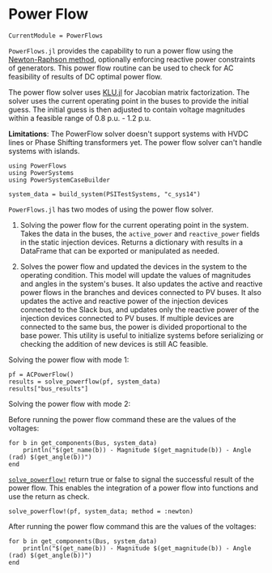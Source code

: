 # Power Flow

```@meta
CurrentModule = PowerFlows
```

`PowerFlows.jl` provides the capability to run a power flow using the [Newton-Raphson method](https://en.wikipedia.org/wiki/Newton%27s_method), optionally enforcing reactive power constraints of generators. This power flow routine can be used to check for AC feasibility of results of DC optimal power flow.

The power flow solver uses [KLU.jl](https://github.com/JuliaSparse/KLU.jl) for Jacobian matrix factorization. The solver uses the current
operating point in the buses to provide the initial guess. The initial guess is then
adjusted to contain voltage magnitudes within a feasible range of 0.8 p.u. - 1.2 p.u.

**Limitations**: The PowerFlow solver doesn't support systems with HVDC lines or
Phase Shifting transformers yet. The power flow solver can't handle systems with islands.

````@example generated_power_flow
using PowerFlows
using PowerSystems
using PowerSystemCaseBuilder

system_data = build_system(PSITestSystems, "c_sys14")
````

`PowerFlows.jl` has two modes of using the power flow solver.

1. Solving the power flow for the current operating point in the system.
   Takes the data in the buses, the `active_power` and `reactive_power` fields
   in the static injection devices. Returns a dictionary with results in a DataFrame that
   can be exported or manipulated as needed.

2. Solves the power flow and updated the devices in the system to the operating condition.
   This model will update the values of magnitudes and angles in the system's buses. It
   also updates the active and reactive power flows in the branches and devices connected
   to PV buses. It also updates the active and reactive power of the injection devices
   connected to the Slack bus, and updates only the reactive power of the injection devices
   connected to PV buses. If multiple devices are connected to the same bus, the power is
   divided proportional to the base power.
   This utility is useful to initialize systems before serializing or checking the
   addition of new devices is still AC feasible.

Solving the power flow with mode 1:

````@example generated_power_flow
pf = ACPowerFlow()
results = solve_powerflow(pf, system_data)
results["bus_results"]
````

Solving the power flow with mode 2:

Before running the power flow command these are the values of the
voltages:

````@example generated_power_flow
for b in get_components(Bus, system_data)
    println("$(get_name(b)) - Magnitude $(get_magnitude(b)) - Angle (rad) $(get_angle(b))")
end
````

[`solve_powerflow!`](@ref) return true or false to signal the successful result of the power
flow. This enables the integration of a power flow into functions and use the return as check.

````@example generated_power_flow
solve_powerflow!(pf, system_data; method = :newton)
````

After running the power flow command this are the values of the
voltages:

````@example generated_power_flow
for b in get_components(Bus, system_data)
    println("$(get_name(b)) - Magnitude $(get_magnitude(b)) - Angle (rad) $(get_angle(b))")
end
````
